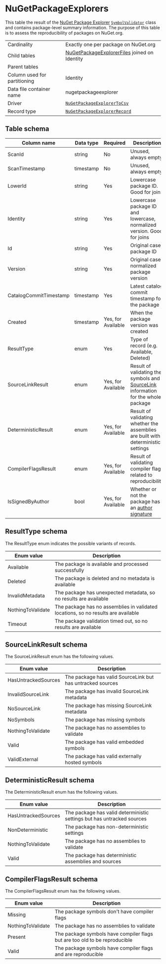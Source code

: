 # NuGetPackageExplorers

This table the result of the [NuGet Package Explorer](https://github.com/NuGetPackageExplorer/NuGetPackageExplorer)
[`SymbolValidator`](https://github.com/NuGetPackageExplorer/NuGetPackageExplorer/blob/main/Core/SymbolValidation/SymbolValidator.cs) class
and contains package-level summary information. The purpose of this table is to assess the reproducibility of packages on NuGet.org.

|                              |                                                                                                                                    |
| ---------------------------- | ---------------------------------------------------------------------------------------------------------------------------------- |
| Cardinality                  | Exactly one per package on NuGet.org                                                                                               |
| Child tables                 | [NuGetPackageExplorerFiles](NuGetPackageExplorerFiles.md) joined on Identity                                                       |
| Parent tables                |                                                                                                                                    |
| Column used for partitioning | Identity                                                                                                                           |
| Data file container name     | nugetpackageexplorer                                                                                                               |
| Driver                       | [`NuGetPackageExplorerToCsv`](../drivers/NuGetPackageExplorerToCsv.md)                                                             |
| Record type                  | [`NuGetPackageExplorerRecord`](../../src/Worker.Logic/CatalogScan/Drivers/NuGetPackageExplorerToCsv/NuGetPackageExplorerRecord.cs) |

## Table schema

| Column name            | Data type | Required           | Description                                                                                                                      |
| ---------------------- | --------- | ------------------ | -------------------------------------------------------------------------------------------------------------------------------- |
| ScanId                 | string    | No                 | Unused, always empty                                                                                                             |
| ScanTimestamp          | timestamp | No                 | Unused, always empty                                                                                                             |
| LowerId                | string    | Yes                | Lowercase package ID. Good for joins                                                                                             |
| Identity               | string    | Yes                | Lowercase package ID and lowercase, normalized version. Good for joins                                                           |
| Id                     | string    | Yes                | Original case package ID                                                                                                         |
| Version                | string    | Yes                | Original case, normalized package version                                                                                        |
| CatalogCommitTimestamp | timestamp | Yes                | Latest catalog commit timestamp for the package                                                                                  |
| Created                | timestamp | Yes, for Available | When the package version was created                                                                                             |
| ResultType             | enum      | Yes                | Type of record (e.g. Available, Deleted)                                                                                         |
| SourceLinkResult       | enum      | Yes, for Available | Result of validating the symbols and [SourceLink](https://github.com/dotnet/sourcelink) information for the whole package        |
| DeterministicResult    | enum      | Yes, for Available | Result of validating whether the assemblies are built with deterministic settings                                                |
| CompilerFlagsResult    | enum      | Yes, for Available | Result of validating compiler flags related to reproducibility                                                                   |
| IsSignedByAuthor       | bool      | Yes, for Available | Whether or not the package has an [author signature](https://docs.microsoft.com/en-us/nuget/reference/signed-packages-reference) |

## ResultType schema

The ResultType enum indicates the possible variants of records.

| Enum value        | Description                                                                       |
| ----------------- | --------------------------------------------------------------------------------- |
| Available         | The package is available and processed successfully                               |
| Deleted           | The package is deleted and no metadata is available                               |
| InvalidMetadata   | The package has unexpected metadata, so no results are available                  |
| NothingToValidate | The package has no assemblies in validated locations, so no results are available |
| Timeout           | The package validation timed out, so no results are available                     |

## SourceLinkResult schema

The SourceLinkResult enum has the following values.

| Enum value          | Description                                                |
| ------------------- | ---------------------------------------------------------- |
| HasUntrackedSources | The package has valid SourceLink but has untracked sources |
| InvalidSourceLink   | The package has invalid SourceLink metadata                |
| NoSourceLink        | The package has missing SourceLink metadata                |
| NoSymbols           | The package has missing symbols                            |
| NothingToValidate   | The package has no assemblies to validate                  |
| Valid               | The package has valid embedded symbols                     |
| ValidExternal       | The package has valid externally hosted symbols            |

## DeterministicResult schema

The DeterministicResult enum has the following values.

| Enum value          | Description                                                            |
| ------------------- | ---------------------------------------------------------------------- |
| HasUntrackedSources | The package has valid deterministic settings but has untracked sources |
| NonDeterministic    | The package has non-deterministic settings                             |
| NothingToValidate   | The package has no assemblies to validate                              |
| Valid               | The package has deterministic assemblies and sources                   |

## CompilerFlagsResult schema

The CompilerFlagsResult enum has the following values.

| Enum value        | Description                                                                |
| ----------------- | -------------------------------------------------------------------------- |
| Missing           | The package symbols don't have compiler flags                              |
| NothingToValidate | The package has no assemblies to validate                                  |
| Present           | The package symbols have compiler flags but are too old to be reproducible |
| Valid             | The package symbols have compiler flags and are reproducible               |
